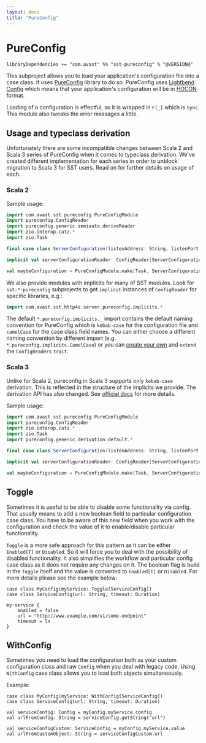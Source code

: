 ```yaml
---
layout: docs
title: "PureConfig"
---
```


# PureConfig

`libraryDependencies += "com.avast" %% "sst-pureconfig" % "@VERSION@"`

This subproject allows you to load your application's configuration file into a case class. It uses [PureConfig](https://pureconfig.github.io) 
library to do so. PureConfig uses [Lightbend Config](https://github.com/lightbend/config) which means that your application's configuration 
will be in [HOCON](https://github.com/lightbend/config/blob/master/HOCON.md) format.

Loading of a configuration is effectful, so it is wrapped in `F[_]` which is `Sync`. This module also tweaks the error messages a little.

## Usage and typeclass derivation
Unfortunately there are some incompatible changes between Scala 2 and Scala 3 series of PureConfig when it comes to typeclass derivation. We've created different implementation for each series in order to unblock migration to Scala 3 for SST users. Read on for further details on usage of each.

### Scala 2

Sample usage:

```scala
import com.avast.sst.pureconfig.PureConfigModule
import pureconfig.ConfigReader
import pureconfig.generic.semiauto.deriveReader
import zio.interop.catz.*
import zio.Task

final case class ServerConfiguration(listenAddress: String, listenPort: Int)

implicit val serverConfigurationReader: ConfigReader[ServerConfiguration] = deriveReader

val maybeConfiguration = PureConfigModule.make[Task, ServerConfiguration]
```

We also provide modules with implicits for many of SST modules. Look for `sst-*-pureconfig` subprojects to get `implicit` instances of `ConfigReader` for specific libraries, e.g.:

```scala mdoc:silent
import com.avast.sst.http4s.server.pureconfig.implicits.*
```

The default `*.pureconfig.implicits._` import contains the default naming convention for PureConfig which is `kebab-case` 
for the configuration file and `camelCase` for the case class field names. You can either choose a different naming convention by different
import (e.g. `*.pureconfig.implicits.CamelCase`) or you can [create your own](https://pureconfig.github.io/docs/overriding-behavior-for-case-classes.html#field-mappings)
and `extend` the `ConfigReaders` `trait`.

### Scala 3

Unlike for Scala 2, pureconfig in Scala 3 supports only `kebab-case` derivation. This is reflected in the structure of the implicits we provide. The derivation API has also changed. See [official docs](https://pureconfig.github.io/docs/scala-3-derivation.html) for more details.

Sample usage:

```scala mdoc:silent
import com.avast.sst.pureconfig.PureConfigModule
import pureconfig.ConfigReader
import zio.interop.catz.*
import zio.Task
import pureconfig.generic.derivation.default.*

final case class ServerConfiguration(listenAddress: String, listenPort: Int)

implicit val serverConfigurationReader: ConfigReader[ServerConfiguration] = ConfigReader.derived

val maybeConfiguration = PureConfigModule.make[Task, ServerConfiguration]
```


## Toggle
Sometimes it is useful to be able to disable some functionality via config. That usually means to add a new boolean field to particular configuration case class. You have to be aware of this new field when you work with the configuration and check the value of it to enable/disable particular functionality.

`Toggle` is a more safe approach for this pattern as it can be either `Enabled[T]` or `Disabled`.
So it will force you to deal with the possibility of disabled functionality.
It also simplifies the workflow and particular config case class as it does not require any changes on it.
The boolean flag is build in the `Toggle` itself and the value is converted to `Enabled[T]` or `Disabled`.
For more details please see the example below:


```
case class MyConfig(myService: Toggle[ServiceConfig])
case class ServiceConfig(url: String, timeout: Duration)
```

```
my-service {
    enabled = false
    url = "http://www.example.com/v1/some-endpoint"
    timeout = 5s
}
```


## WithConfig
Sometimes you need to load the configuration both as your custom configuration class and raw `Config` when you deal with legacy code. Using `WithConfig` case class allows you to load both objects simultaneously.

Example:

```
case class MyConfig(myService: WithConfig[ServiceConfig])
case class ServiceConfig(url: String, timeout: Duration)
```

```
val serviceConfig: Config = myConfig.myService.config
val urlFromConfig: String = serviceConfig.getString("url")

val serviceConfigCustom: ServiceConfig = myConfig.myService.value
val urlFromCustomObject: String = serviceConfigCustom.url
```
